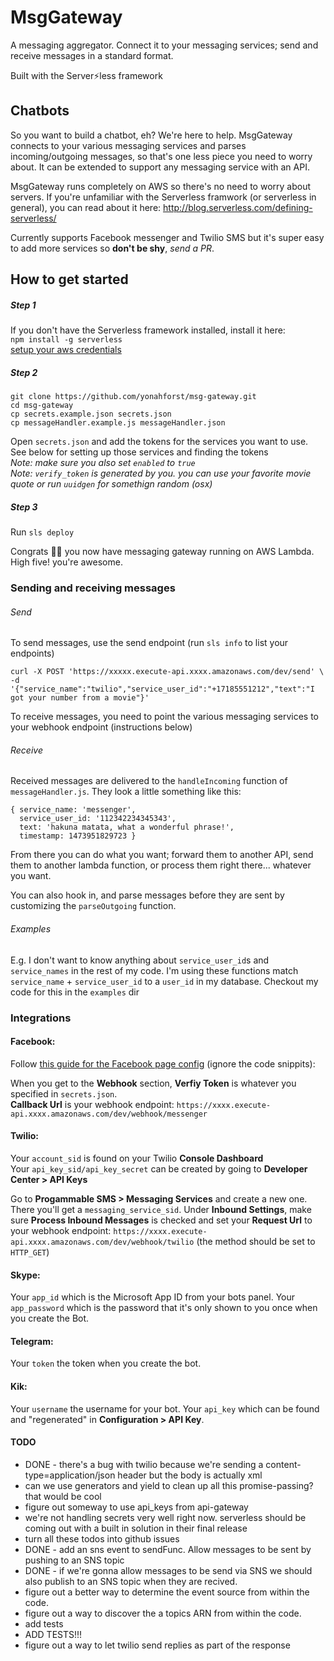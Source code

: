 # MsgGateway

A messaging aggregator. Connect it to your messaging services; send and receive messages in a standard format.

Built with the Server⚡️less framework

## Chatbots
So you want to build a chatbot, eh? We're here to help. MsgGateway connects to your various messaging services and parses incoming/outgoing messages, so that's one less piece you need to worry about. It can be extended to support any messaging service with an API.

MsgGateway runs completely on AWS so there's no need to worry about servers. If you're unfamiliar with the Serverless framwork (or serverless in general), you can read about it here: http://blog.serverless.com/defining-serverless/

Currently supports Facebook messenger and Twilio SMS but it's super easy to add more services so **don't be shy**, *send a PR*.

## How to get started

##### Step 1
If you don't have the Serverless framework installed, install it here:  
`npm install -g serverless`  
[setup your aws credentials](https://github.com/serverless/serverless/blob/master/docs/02-providers/aws/01-setup.md)

##### Step 2
```
git clone https://github.com/yonahforst/msg-gateway.git
cd msg-gateway
cp secrets.example.json secrets.json
cp messageHandler.example.js messageHandler.json
```

Open `secrets.json` and add the tokens for the services you want to use. See below for setting up those services and finding the tokens  
_Note: make sure you also set `enabled` to `true`_  
_Note: `verify_token` is generated by you. you can use your favorite movie quote or run `uuidgen` for somethign random (osx)_

##### Step 3
Run
`sls deploy`

Congrats 👏🏽 you now have messaging gateway running on AWS Lambda. High five! you're awesome.


### Sending and receiving messages
###### Send
To send messages, use the send endpoint (run `sls info` to list your endpoints)
```
curl -X POST 'https://xxxxx.execute-api.xxxx.amazonaws.com/dev/send' \
-d '{"service_name":"twilio","service_user_id":"+17185551212","text":"I got your number from a movie"}'
```

To receive messages, you need to point the various messaging services to your webhook endpoint (instructions below)
###### Receive
Received messages are delivered to the `handleIncoming` function of `messageHandler.js`. They look a little something like this:
```
{ service_name: 'messenger',
  service_user_id: '112342234345343',
  text: 'hakuna matata, what a wonderful phrase!',
  timestamp: 1473951829723 }
 ```
 From there you can do what you want; forward them to another API, send them to another lambda function, or process them right there... whatever you want.

 You can also hook in, and parse messages before they are sent by customizing the `parseOutgoing` function. 

###### Examples
 E.g. I don't want to know anything about `service_user_id`s and `service_names` in the rest of my code. I'm using these functions match `service_name` + `service_user_id` to a `user_id` in my database. Checkout my code for this in the `examples` dir

### Integrations
#### Facebook:
Follow [this guide for the Facebook page config](https://developers.facebook.com/docs/messenger-platform/product-overview/setup) (ignore the code snippits):

When you get to the __Webhook__ section, __Verfiy Token__ is whatever you specified in `secrets.json`.  
__Callback Url__ is your webhook endpoint: `https://xxxx.execute-api.xxxx.amazonaws.com/dev/webhook/messenger`  

#### Twilio:
Your `account_sid` is found on your Twilio __Console Dashboard__  
Your `api_key_sid/api_key_secret` can be created by going to __Developer Center > API Keys__

Go to __Progammable SMS > Messaging Services__ and create a new one. There you'll get a `messaging_service_sid`. Under __Inbound Settings__, make sure __Process Inbound Messages__ is checked and set your __Request Url__ to your webhook endpoint: `https://xxxx.execute-api.xxxx.amazonaws.com/dev/webhook/twilio` (the method should be set to `HTTP_GET`)

#### Skype:
Your `app_id` which is the Microsoft App ID from your bots panel.
Your `app_password` which is the password that it's only shown to you once when you create the Bot.

#### Telegram:
Your `token` the token when you create the bot.

#### Kik:
Your `username` the username for your bot.
Your `api_key` which can be found and "regenerated" in __Configuration > API Key__.


#### TODO
- DONE - there's a bug with twilio because we're sending a content-type=application/json header but the body is actually xml
- can we use generators and yield to clean up all this promise-passing? that would be cool
- figure out someway to use api_keys from api-gateway
- we're not handling secrets very well right now. serverless should be coming out with a built in solution in their final release
- turn all these todos into github issues
- DONE - add an sns event to sendFunc. Allow messages to be sent by pushing to an SNS topic
- DONE - if we're gonna allow messages to be send via SNS we should also publish to an SNS topic when they are recived.
- figure out a better way to determine the event source from within the code.
- figure out a way to discover the a topics ARN from within the code.
- add tests
- ADD TESTS!!!
- figure out a way to let twilio send replies as part of the response	

